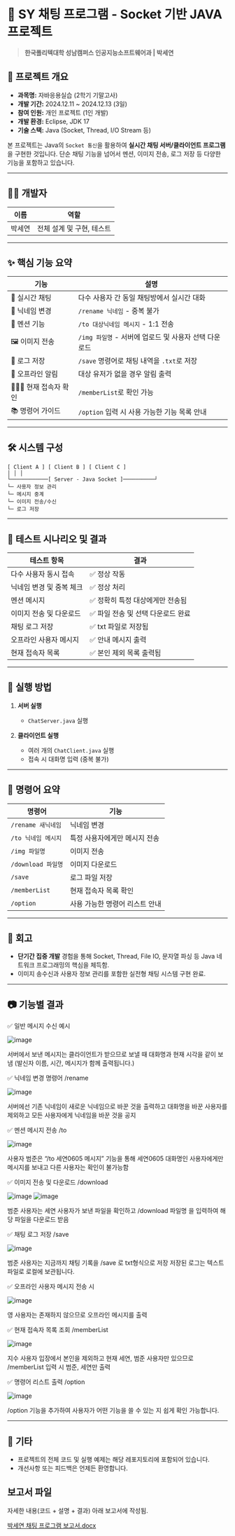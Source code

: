 # 💬 SY 채팅 프로그램 - Socket 기반 JAVA 프로젝트

> **한국폴리텍대학 성남캠퍼스 인공지능소프트웨어과 | 박세연**

## 📌 프로젝트 개요

- **과목명:** 자바응용실습 (2학기 기말고사)
- **개발 기간:** 2024.12.11 ~ 2024.12.13 (3일)
- **참여 인원:** 개인 프로젝트 (1인 개발)
- **개발 환경:** Eclipse, JDK 17
- **기술 스택:** Java (Socket, Thread, I/O Stream 등)

본 프로젝트는 Java의 `Socket 통신`을 활용하여 **실시간 채팅 서버/클라이언트 프로그램**을 구현한 것입니다. 단순 채팅 기능을 넘어서 멘션, 이미지 전송, 로그 저장 등 다양한 기능을 포함하고 있습니다.

---

## 🙋‍♂️ 개발자

| 이름 | 역할 |
|------|------|
| 박세연 | 전체 설계 및 구현, 테스트 |

---


## ✨ 핵심 기능 요약

| 기능 | 설명 |
|------|------|
| 💬 실시간 채팅 | 다수 사용자 간 동일 채팅방에서 실시간 대화 |
| 👤 닉네임 변경 | `/rename 닉네임` - 중복 불가 |
| 🎯 멘션 기능 | `/to 대상닉네임 메시지` - 1:1 전송 |
| 🖼 이미지 전송 | `/img 파일명` - 서버에 업로드 및 사용자 선택 다운로드 |
| 💾 로그 저장 | `/save` 명령어로 채팅 내역을 `.txt`로 저장 |
| 📴 오프라인 알림 | 대상 유저가 없을 경우 알림 출력 |
| 🧑‍🤝‍🧑 현재 접속자 확인 | `/memberList`로 확인 가능 |
| 📚 명령어 가이드 | `/option` 입력 시 사용 가능한 기능 목록 안내 |

---

## 🛠 시스템 구성
```
[ Client A ] [ Client B ] [ Client C ]
│ │ │
└────────────[ Server - Java Socket ]──────────┘
└─ 사용자 정보 관리
└─ 메시지 중계
└─ 이미지 전송/수신
└─ 로그 저장
```

---

## 🧪 테스트 시나리오 및 결과

| 테스트 항목 | 결과 |
|-------------|------|
| 다수 사용자 동시 접속 | ✅ 정상 작동 |
| 닉네임 변경 및 중복 체크 | ✅ 정상 처리 |
| 멘션 메시지 | ✅ 정확히 특정 대상에게만 전송됨 |
| 이미지 전송 및 다운로드 | ✅ 파일 전송 및 선택 다운로드 완료 |
| 채팅 로그 저장 | ✅ txt 파일로 저장됨 |
| 오프라인 사용자 메시지 | ✅ 안내 메시지 출력 |
| 현재 접속자 목록 | ✅ 본인 제외 목록 출력됨 |

---

## 📂 실행 방법

1. **서버 실행**
   - `ChatServer.java` 실행

2. **클라이언트 실행**
   - 여러 개의 `ChatClient.java` 실행
   - 접속 시 대화명 입력 (중복 불가)

---

## 📄 명령어 요약

| 명령어 | 기능 |
|--------|------|
| `/rename 새닉네임` | 닉네임 변경 |
| `/to 닉네임 메시지` | 특정 사용자에게만 메시지 전송 |
| `/img 파일명` | 이미지 전송 |
| `/download 파일명` | 이미지 다운로드 |
| `/save` | 로그 파일 저장 |
| `/memberList` | 현재 접속자 목록 확인 |
| `/option` | 사용 가능한 명령어 리스트 안내 |

---

## 🏁 회고

- **단기간 집중 개발** 경험을 통해 Socket, Thread, File IO, 문자열 파싱 등 Java 네트워크 프로그래밍의 핵심을 체득함.
- 이미지 송수신과 사용자 정보 관리를 포함한 실전형 채팅 시스템 구현 완료.

---

## 📷 기능별 결과

✅ 일반 메시지 수신 예시

![image](https://github.com/user-attachments/assets/9f5d25f3-6da5-40a3-b66e-8fd9ac703fb8)

서버에서 보낸 메시지는 클라이언트가 받으므로 보낼 때 대화명과 현재 시각을 같이 보냄
(발신자 이름, 시간, 메시지가 함께 출력됩니다.)

✅ 닉네임 변경 명령어 /rename

![image](https://github.com/user-attachments/assets/7ddf5c0f-da3d-4175-b683-5f14770ad5e0)

서버에선 기존 닉네임이 새로운 닉네임으로 바꾼 것을 출력하고
대화명을 바꾼 사용자를 제외하고 모든 사용자에게 닉네임을 바꾼 것을 공지

✅ 멘션 메시지 전송 /to

![image](https://github.com/user-attachments/assets/52fc7780-be64-45c0-b1bd-fb5a2d7c9186)

사용자 범준은 “/to 세연0605 메시지” 기능을 통해 
세연0605 대화명인 사용자에게만 메시지를 보내고 다른 사용자는 확인이 불가능함

✅ 이미지 전송 및 다운로드 /download

![image](https://github.com/user-attachments/assets/dc7ee58f-f290-4cbf-9aa2-c1a2af7a2b0a)
![image](https://github.com/user-attachments/assets/e47012b4-0030-4b76-ac6d-f47d42ed3557)

범준 사용자는 세연 사용자가 보낸 파일을 확인하고 /download 파일명 을 입력하여 해당 파일을 다운로드 받음

✅ 채팅 로그 저장 /save

![image](https://github.com/user-attachments/assets/0fefcf5a-8f49-4579-8304-f6734752aec4)

범준 사용자는 지금까지 채팅 기록을 /save 로 txt형식으로 저장
저장된 로그는 텍스트 파일로 로컬에 보관됩니다.

✅ 오프라인 사용자 메시지 전송 시

![image](https://github.com/user-attachments/assets/99635efb-9386-4aa8-a97c-3606cfc2869c)

영 사용자는 존재하지 않으므로 오프라인 메시지를 출력

✅ 현재 접속자 목록 조회 /memberList

![image](https://github.com/user-attachments/assets/33844399-ae32-428f-a9ff-1f4518526166)

지수 사용자 입장에서 본인을 제외하고 현재 세연, 범준 사용자만 있으므로 
/memberList 입력 시 범준, 세연만 출력

✅ 명령어 리스트 출력 /option

![image](https://github.com/user-attachments/assets/e579378e-f487-49a7-bb90-064370838d2b)

/option 기능을 추가하여 사용자가 어떤 기능을 쓸 수 있는 지 쉽게 확인 가능합니다.

---

## 🔗 기타

- 프로젝트의 전체 코드 및 실행 예제는 해당 레포지토리에 포함되어 있습니다.
- 개선사항 또는 피드백은 언제든 환영합니다.

## 보고서 파일
자세한 내용(코드 + 설명 + 결과) 아래 보고서에 작성됨.


[박세연 채팅 프로그램 보고서.docx](https://github.com/user-attachments/files/18177951/default.docx)
